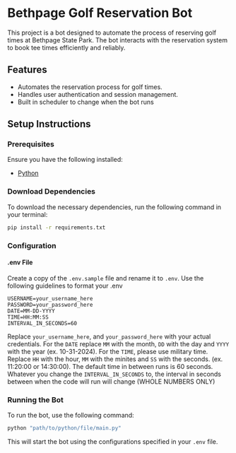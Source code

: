 # Bethpage Golf Reservation Bot

This project is a bot designed to automate the process of reserving golf times at Bethpage State Park. The bot interacts with the reservation system to book tee times efficiently and reliably.

## Features

- Automates the reservation process for golf times.
- Handles user authentication and session management.
- Built in scheduler to change when the bot runs

## Setup Instructions

### Prerequisites
Ensure you have the following installed:
- [Python](https://www.python.org/downloads/)

### Download Dependencies
To download the necessary dependencies, run the following command in your terminal:

```bash
pip install -r requirements.txt
```

### Configuration

#### .env File
Create a copy of the `.env.sample` file and rename it to `.env`. Use the following guidelines to format your .env

```plaintext
USERNAME=your_username_here
PASSWORD=your_password_here
DATE=MM-DD-YYYY
TIME=HH:MM:SS
INTERVAL_IN_SECONDS=60
```

Replace `your_username_here`, and `your_password_here` with your actual credentials. For the `DATE` replace `MM` with the month, `DD` with the day and `YYYY` with the year (ex. 10-31-2024). For the `TIME`, please use military time. Replace `HH` with the hour, `MM` with the minites and `SS` with the seconds. (ex. 11:20:00 or 14:30:00). The default time in between runs is 60 seconds. Whatever you change the `INTERVAL_IN_SECONDS` to, the interval in seconds between when the code will run will change (WHOLE NUMBERS ONLY)

### Running the Bot
To run the bot, use the following command:

```bash
python "path/to/python/file/main.py"
```

This will start the bot using the configurations specified in your `.env` file.

